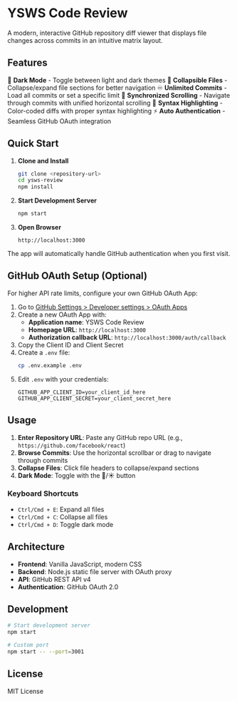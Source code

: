 # YSWS Code Review

A modern, interactive GitHub repository diff viewer that displays file changes across commits in an intuitive matrix layout.

## Features

🌙 **Dark Mode** - Toggle between light and dark themes
📁 **Collapsible Files** - Collapse/expand file sections for better navigation
♾️ **Unlimited Commits** - Load all commits or set a specific limit
🎯 **Synchronized Scrolling** - Navigate through commits with unified horizontal scrolling
🎨 **Syntax Highlighting** - Color-coded diffs with proper syntax highlighting
⚡ **Auto Authentication** - Seamless GitHub OAuth integration

## Quick Start

1. **Clone and Install**
   ```bash
   git clone <repository-url>
   cd ysws-review
   npm install
   ```

2. **Start Development Server**
   ```bash
   npm start
   ```

3. **Open Browser**
   ```
   http://localhost:3000
   ```

The app will automatically handle GitHub authentication when you first visit.

## GitHub OAuth Setup (Optional)

For higher API rate limits, configure your own GitHub OAuth App:

1. Go to [GitHub Settings > Developer settings > OAuth Apps](https://github.com/settings/applications/new)
2. Create a new OAuth App with:
   - **Application name**: YSWS Code Review
   - **Homepage URL**: `http://localhost:3000`
   - **Authorization callback URL**: `http://localhost:3000/auth/callback`
3. Copy the Client ID and Client Secret
4. Create a `.env` file:
   ```bash
   cp .env.example .env
   ```
5. Edit `.env` with your credentials:
   ```
   GITHUB_APP_CLIENT_ID=your_client_id_here
   GITHUB_APP_CLIENT_SECRET=your_client_secret_here
   ```

## Usage

1. **Enter Repository URL**: Paste any GitHub repo URL (e.g., `https://github.com/facebook/react`)
2. **Browse Commits**: Use the horizontal scrollbar or drag to navigate through commits
3. **Collapse Files**: Click file headers to collapse/expand sections
4. **Dark Mode**: Toggle with the 🌙/☀️ button

### Keyboard Shortcuts

- `Ctrl/Cmd + E`: Expand all files
- `Ctrl/Cmd + C`: Collapse all files  
- `Ctrl/Cmd + D`: Toggle dark mode

## Architecture

- **Frontend**: Vanilla JavaScript, modern CSS
- **Backend**: Node.js static file server with OAuth proxy
- **API**: GitHub REST API v4
- **Authentication**: GitHub OAuth 2.0

## Development

```bash
# Start development server
npm start

# Custom port
npm start -- --port=3001
```

## License

MIT License